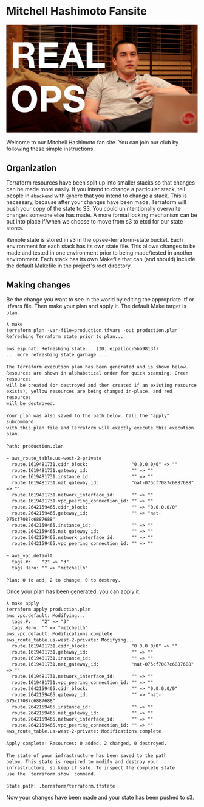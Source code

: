 # Mitchell Hashimoto Fansite

![Mitchell Hashimoto](mitchellh.jpg)

Welcome to our Mitchell Hashimoto fan site. You can join our club by following
these simple instructions.

## Organization

Terraform resources have been split up into smaller stacks so that changes can be
made more easily. If you intend to change a particular stack, tell people in
`#backend` with @here that you intend to change a stack. This is necessary,
because after your changes have been made, Terraform will push your copy of
the state to S3. You could unintentionally overwrite changes someone else has
made. A more formal locking mechanism can be put into place if/when we choose
to move from s3 to etcd for our state stores.

Remote state is stored in s3 in the opsee-terraform-state bucket. Each environment
for each stack has its own state file. This allows changes to be made and tested
in one environment prior to being made/tested in another environment. Each stack
has its own Makefile that can (and should) include the default Makefile in the
project's root directory.

## Making changes

Be the change you want to see in the world by editing the appropriate .tf or .tfvars
file. Then make your plan and apply it. The default Make target is `plan`.

```
λ make
terraform plan -var-file=production.tfvars -out production.plan
Refreshing Terraform state prior to plan...

aws_eip.nat: Refreshing state... (ID: eipalloc-5bb9813f)
... more refreshing state garbage ...

The Terraform execution plan has been generated and is shown below.
Resources are shown in alphabetical order for quick scanning. Green resources
will be created (or destroyed and then created if an existing resource
exists), yellow resources are being changed in-place, and red resources
will be destroyed.

Your plan was also saved to the path below. Call the "apply" subcommand
with this plan file and Terraform will exactly execute this execution
plan.

Path: production.plan

~ aws_route_table.us-west-2-private
  route.1619481731.cidr_block:                "0.0.0.0/0" => ""
  route.1619481731.gateway_id:                "" => ""
  route.1619481731.instance_id:               "" => ""
  route.1619481731.nat_gateway_id:            "nat-075cf7087c6887688" => ""
  route.1619481731.network_interface_id:      "" => ""
  route.1619481731.vpc_peering_connection_id: "" => ""
  route.2642159465.cidr_block:                "" => "0.0.0.0/0"
  route.2642159465.gateway_id:                "" => "nat-075cf7087c6887688"
  route.2642159465.instance_id:               "" => ""
  route.2642159465.nat_gateway_id:            "" => ""
  route.2642159465.network_interface_id:      "" => ""
  route.2642159465.vpc_peering_connection_id: "" => ""

~ aws_vpc.default
  tags.#:    "2" => "3"
  tags.Hero: "" => "mitchellh"

Plan: 0 to add, 2 to change, 0 to destroy.
```

Once your plan has been generated, you can apply it:

```
λ make apply
terraform apply production.plan
aws_vpc.default: Modifying...
  tags.#:    "2" => "3"
  tags.Hero: "" => "mitchellh"
aws_vpc.default: Modifications complete
aws_route_table.us-west-2-private: Modifying...
  route.1619481731.cidr_block:                "0.0.0.0/0" => ""
  route.1619481731.gateway_id:                "" => ""
  route.1619481731.instance_id:               "" => ""
  route.1619481731.nat_gateway_id:            "nat-075cf7087c6887688" => ""
  route.1619481731.network_interface_id:      "" => ""
  route.1619481731.vpc_peering_connection_id: "" => ""
  route.2642159465.cidr_block:                "" => "0.0.0.0/0"
  route.2642159465.gateway_id:                "" => "nat-075cf7087c6887688"
  route.2642159465.instance_id:               "" => ""
  route.2642159465.nat_gateway_id:            "" => ""
  route.2642159465.network_interface_id:      "" => ""
  route.2642159465.vpc_peering_connection_id: "" => ""
aws_route_table.us-west-2-private: Modifications complete

Apply complete! Resources: 0 added, 2 changed, 0 destroyed.

The state of your infrastructure has been saved to the path
below. This state is required to modify and destroy your
infrastructure, so keep it safe. To inspect the complete state
use the `terraform show` command.

State path: .terraform/terraform.tfstate
```

Now your changes have been made and your state has been pushed to s3.
